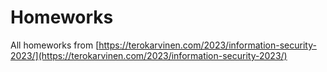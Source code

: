 # Homeworks

All homeworks from [https://terokarvinen.com/2023/information-security-2023/](https://terokarvinen.com/2023/information-security-2023/)